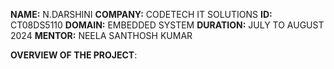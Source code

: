 **NAME:** N.DARSHINI
**COMPANY:** CODETECH IT SOLUTIONS
**ID:** CT08DS5110
**DOMAIN:** EMBEDDED SYSTEM
**DURATION:** JULY TO AUGUST 2024
**MENTOR:** NEELA SANTHOSH KUMAR

**OVERVIEW OF THE PROJECT**:

